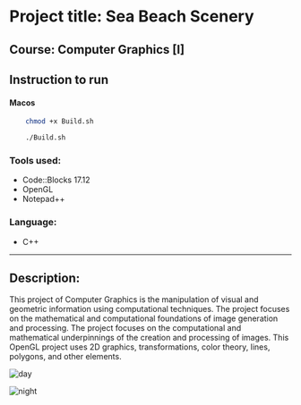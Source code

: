 # Project title: Sea Beach Scenery
## Course: Computer Graphics [I]




## Instruction to run 

#### Macos

```bash
    chmod +x Build.sh
```

```bash
    ./Build.sh
```

### Tools used:


- Code::Blocks 17.12
- OpenGL
- Notepad++


### Language:

- C++

---

## Description:
This project of Computer Graphics is the manipulation of visual and geometric information using computational techniques. The project focuses on the mathematical and computational foundations of image generation and processing. The project focuses on the computational and mathematical underpinnings of the creation and processing of images. This OpenGL project uses 2D graphics, transformations, color theory, lines, polygons, and other elements.


![day](https://user-images.githubusercontent.com/94465005/183714840-8c21f4c5-a0a6-475e-b8f8-c4a9aa770d40.PNG)

![night](https://user-images.githubusercontent.com/94465005/183714878-f5504d00-89af-4508-8657-2c03f8c56a80.PNG)


